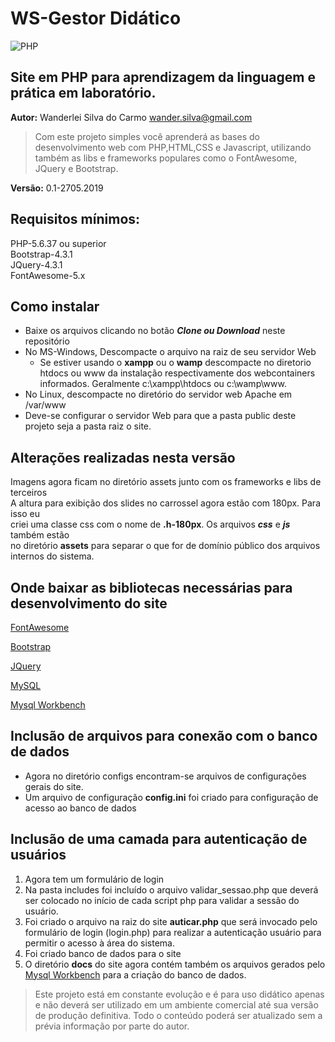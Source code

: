 WS-Gestor Didático
==================

![PHP](https://www.bryanmarshall.com/wp-content/uploads/php_mysql_logo.jpg)


Site em PHP para aprendizagem da linguagem e prática em laboratório.
-------------------------------------------------------

**Autor:**  Wanderlei Silva do Carmo  <wander.silva@gmail.com>

>Com este projeto simples você aprenderá as bases do desenvolvimento web com PHP,HTML,CSS e Javascript, utilizando também as libs e frameworks populares como o FontAwesome, JQuery e Bootstrap.  

**Versão:** 0.1-2705.2019

Requisitos mínimos:
------------------

PHP-5.6.37 ou superior  
Bootstrap-4.3.1  
JQuery-4.3.1  
FontAwesome-5.x  


Como instalar
-------------

* Baixe os arquivos clicando no botão **_Clone ou Download_** neste repositório
* No MS-Windows, Descompacte o arquivo na raiz de seu servidor Web
  + Se estiver usando o **__xampp__** ou o **__wamp__** descompacte no diretorio htdocs ou www da instalação respectivamente dos webcontainers informados. Geralmente c:\xampp\htdocs ou c:\wamp\www.
* No Linux, descompacte no diretório do servidor web Apache em /var/www
* Deve-se configurar o servidor Web para que a pasta public deste projeto seja a pasta raiz o site.

Alterações realizadas nesta versão
-----------------------------------
Imagens agora ficam no diretório assets junto com os frameworks e libs de terceiros  
A altura para exibição dos slides no carrossel agora estão com 180px. Para isso eu  
criei uma classe css com o nome de **.h-180px**. Os arquivos **_css_** e **_js_** também estão  
no diretório **assets** para separar o que for de domínio público dos arquivos internos do sistema.  

Onde baixar as bibliotecas necessárias para desenvolvimento do site
-----------------------------------------------------------


[FontAwesome](https://use.fontawesome.com/releases/v5.8.2/fontawesome-free-5.8.2-web.zip)


[Bootstrap](https://github.com/twbs/bootstrap/releases/download/v4.3.1/bootstrap-4.3.1-dist.zip)


[JQuery](https://code.jquery.com/jquery-3.4.1.min.js)


[MySQL](https://dev.mysql.com/downloads/windows/)


[Mysql Workbench](https://dev.mysql.com/downloads/workbench/)



Inclusão de arquivos para conexão com o banco de dados
------------------------------------------------------

* Agora no diretório configs encontram-se arquivos de configurações gerais do site.
* Um arquivo de configuração **config.ini** foi criado para configuração de acesso ao banco de dados

Inclusão de uma camada para autenticação de usuários
----------------------------------------------------

1. Agora tem um formulário de login
2. Na pasta includes foi incluído o arquivo validar_sessao.php que deverá ser colocado no início de cada script php para validar a sessão do usuário.  
3. Foi criado o arquivo na raiz do site **auticar.php** que será invocado pelo formulário de login (login.php) para realizar a autenticação usuário para permitir o acesso à área do sistema.
4. Foi criado banco de dados para o site
5. O diretório __docs__ do site agora contém também os arquivos gerados pelo [Mysql Workbench](https://dev.mysql.com/downloads/workbench/) para a criação do banco de dados.


>Este projeto está em constante evolução e é para uso didático apenas e não deverá ser utilizado em um ambiente comercial até sua versão de produção definitiva. Todo o conteúdo poderá ser atualizado sem a prévia informação por parte do autor.



